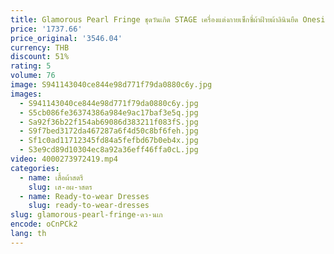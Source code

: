 ```yaml
---
title: Glamorous Pearl Fringe ชุดวันเกิด STAGE เครื่องแต่งกายเซ็กซี่ผ้าฝ้ายผ้าลินินยืด Onesie ชุดเต้นรํา Gala Dresses
price: '1737.66'
price_original: '3546.04'
currency: THB
discount: 51%
rating: 5
volume: 76
image: S941143040ce844e98d771f79da0880c6y.jpg
images:
  - S941143040ce844e98d771f79da0880c6y.jpg
  - S5cb086fe36374386a984e9ac17baf3e5q.jpg
  - Sa92f36b22f154ab69086d383211f083fS.jpg
  - S9f7bed3172da467287a6f4d50c8bf6feh.jpg
  - Sf1c0ad11712345fd84a5fefbd67b0eb4x.jpg
  - S3e9cd89d10304ec8a92a36eff46ffa0cL.jpg
video: 4000273972419.mp4
categories:
  - name: เสื้อผ้าสตรี
    slug: เส-อผ-าสตร
  - name: Ready-to-wear Dresses
    slug: ready-to-wear-dresses
slug: glamorous-pearl-fringe-ดว-นเก
encode: oCnPCk2
lang: th
---
```

  